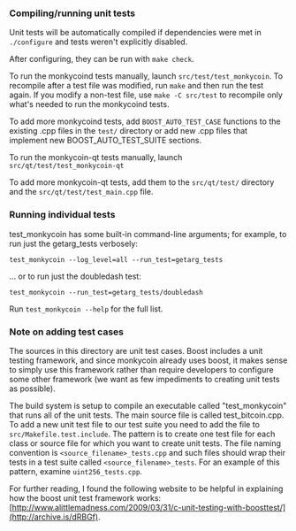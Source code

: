 ### Compiling/running unit tests

Unit tests will be automatically compiled if dependencies were met in `./configure`
and tests weren't explicitly disabled.

After configuring, they can be run with `make check`.

To run the monkycoind tests manually, launch `src/test/test_monkycoin`. To recompile
after a test file was modified, run `make` and then run the test again. If you
modify a non-test file, use `make -C src/test` to recompile only what's needed
to run the monkycoind tests.

To add more monkycoind tests, add `BOOST_AUTO_TEST_CASE` functions to the existing
.cpp files in the `test/` directory or add new .cpp files that
implement new BOOST_AUTO_TEST_SUITE sections.

To run the monkycoin-qt tests manually, launch `src/qt/test/test_monkycoin-qt`

To add more monkycoin-qt tests, add them to the `src/qt/test/` directory and
the `src/qt/test/test_main.cpp` file.

### Running individual tests

test_monkycoin has some built-in command-line arguments; for
example, to run just the getarg_tests verbosely:

    test_monkycoin --log_level=all --run_test=getarg_tests

... or to run just the doubledash test:

    test_monkycoin --run_test=getarg_tests/doubledash

Run `test_monkycoin --help` for the full list.

### Note on adding test cases

The sources in this directory are unit test cases.  Boost includes a
unit testing framework, and since monkycoin already uses boost, it makes
sense to simply use this framework rather than require developers to
configure some other framework (we want as few impediments to creating
unit tests as possible).

The build system is setup to compile an executable called "test_monkycoin"
that runs all of the unit tests.  The main source file is called
test_bitcoin.cpp. To add a new unit test file to our test suite you need
to add the file to `src/Makefile.test.include`. The pattern is to create
one test file for each class or source file for which you want to create
unit tests.  The file naming convention is `<source_filename>_tests.cpp`
and such files should wrap their tests in a test suite
called `<source_filename>_tests`. For an example of this pattern,
examine `uint256_tests.cpp`.

For further reading, I found the following website to be helpful in
explaining how the boost unit test framework works:
[http://www.alittlemadness.com/2009/03/31/c-unit-testing-with-boosttest/](http://archive.is/dRBGf).
